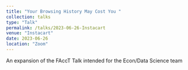 ```yaml
---
title: "Your Browsing History May Cost You "
collection: talks
type: "Talk"
permalink: /talks/2023-06-26-Instacart
venue: "Instacart"
date: 2023-06-26
location: "Zoom"
---
```


An expansion of the FAccT Talk intended for the Econ/Data Science team